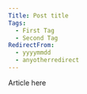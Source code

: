 ```yaml
---
Title: Post title
Tags: 
  - First Tag
  - Second Tag
RedirectFrom:
  - yyyymmdd
  - anyotherredirect
---
```

Article here